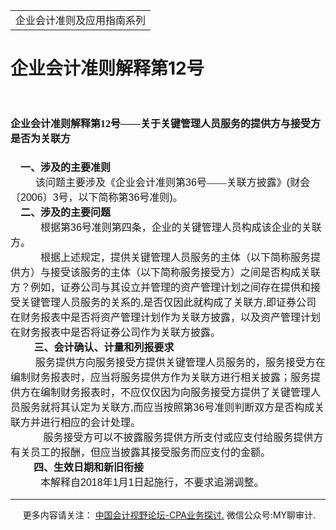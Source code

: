 ﻿<!DOCTYPE HTML PUBLIC "-//W3C//DTD HTML 4.0 Transitional//EN">
<HTML xmlns:o = "urn:schemas-microsoft-com:office:office"><HEAD><TITLE>企业会计准则解释第12号</TITLE>
<META content="text/html; charset=gb2312" http-equiv=Content-Type>
<META name=GENERATOR content="MSHTML 11.00.10570.1001"><LINK rel=stylesheet 
href="_template.css"></HEAD>
<BODY>
<DIV id=nsbanner>
<DIV id=bannerrow1>
<TABLE class=bannerparthead>
  <TBODY>
  <TR id=hdr>
    <TD class=runninghead noWrap>企业会计准则及应用指南系列</TD></TR></TBODY></TABLE></DIV>
<DIV id=titlerow>
<H1 class=dtH1>企业会计准则解释第12号</H1></DIV></DIV>
<DIV id=nstext><BR>
<H1 style="MARGIN: 17pt 0cm 16.5pt; LINE-HEIGHT: 150%"><A 
name=_Toc72425639></A><A name=_Toc11952180><SPAN 
style="mso-bookmark: _Toc72425639"><SPAN 
style="FONT-SIZE: 12pt; FONT-FAMILY: 宋体; LINE-HEIGHT: 150%; mso-ascii-font-family: Calibri; mso-ascii-theme-font: minor-latin; mso-fareast-theme-font: minor-fareast; mso-hansi-font-family: Calibri; mso-hansi-theme-font: minor-latin">企业会计准则解释第</SPAN></SPAN></A><SPAN 
style="mso-bookmark: _Toc11952180"><SPAN 
style="mso-bookmark: _Toc72425639"><SPAN lang=EN-US 
style="FONT-SIZE: 12pt; LINE-HEIGHT: 150%"><FONT 
face=Calibri>12</FONT></SPAN></SPAN></SPAN><SPAN 
style="mso-bookmark: _Toc11952180"><SPAN 
style="mso-bookmark: _Toc72425639"><SPAN 
style="FONT-SIZE: 12pt; FONT-FAMILY: 宋体; LINE-HEIGHT: 150%; mso-ascii-font-family: Calibri; mso-ascii-theme-font: minor-latin; mso-fareast-theme-font: minor-fareast; mso-hansi-font-family: Calibri; mso-hansi-theme-font: minor-latin">号——关于关键管理人员服务的提供方与接受方是否为关联方</SPAN></SPAN></SPAN><SPAN 
style="mso-bookmark: _Toc72425639"></SPAN><SPAN 
style="mso-bookmark: _Toc11952180"></SPAN><SPAN lang=EN-US 
style="FONT-SIZE: 12pt; LINE-HEIGHT: 150%"><o:p></o:p></SPAN></H1>
<P class=MsoNormal style="MARGIN: 0cm 0cm 0pt; LINE-HEIGHT: 150%"><SPAN 
lang=EN-US 
style="FONT-SIZE: 12pt; FONT-FAMILY: 仿宋; LINE-HEIGHT: 150%; mso-bidi-font-size: 14.0pt"><o:p>&nbsp;&nbsp;&nbsp; 
</o:p></SPAN><B style="mso-bidi-font-weight: normal"><SPAN 
style="FONT-SIZE: 12pt; FONT-FAMILY: 宋体; LINE-HEIGHT: 150%; mso-ascii-theme-font: minor-fareast; mso-fareast-theme-font: minor-fareast; mso-hansi-theme-font: minor-fareast; mso-bidi-font-size: 14.0pt">一、涉及的主要准则<SPAN 
lang=EN-US><o:p></o:p></SPAN></SPAN></B></P>
<P class=MsoNormal 
style="LAYOUT-GRID-MODE: char; TEXT-ALIGN: left; MARGIN: 0cm 0cm 0pt; LINE-HEIGHT: 150%; TEXT-INDENT: 30pt; mso-pagination: widow-orphan; mso-char-indent-count: 2.5" 
align=left><SPAN 
style="FONT-SIZE: 12pt; FONT-FAMILY: 宋体; LINE-HEIGHT: 150%; mso-ascii-font-family: Arial; mso-hansi-font-family: Arial; mso-bidi-font-family: Arial; mso-font-kerning: 0pt">该问题主要涉及《企业会计准则第</SPAN><SPAN 
lang=EN-US 
style='FONT-SIZE: 12pt; FONT-FAMILY: "Arial",sans-serif; LINE-HEIGHT: 150%; mso-font-kerning: 0pt; mso-fareast-font-family: 宋体'>36</SPAN><SPAN 
style="FONT-SIZE: 12pt; FONT-FAMILY: 宋体; LINE-HEIGHT: 150%; mso-ascii-font-family: Arial; mso-hansi-font-family: Arial; mso-bidi-font-family: Arial; mso-font-kerning: 0pt">号——关联方披露》</SPAN><SPAN 
lang=EN-US 
style='FONT-SIZE: 12pt; FONT-FAMILY: "Arial",sans-serif; LINE-HEIGHT: 150%; mso-font-kerning: 0pt; mso-fareast-font-family: 宋体'>(</SPAN><SPAN 
style="FONT-SIZE: 12pt; FONT-FAMILY: 宋体; LINE-HEIGHT: 150%; mso-ascii-font-family: Arial; mso-hansi-font-family: Arial; mso-bidi-font-family: Arial; mso-font-kerning: 0pt">财会〔</SPAN><SPAN 
lang=EN-US 
style='FONT-SIZE: 12pt; FONT-FAMILY: "Arial",sans-serif; LINE-HEIGHT: 150%; mso-font-kerning: 0pt; mso-fareast-font-family: 宋体'>2006</SPAN><SPAN 
style="FONT-SIZE: 12pt; FONT-FAMILY: 宋体; LINE-HEIGHT: 150%; mso-ascii-font-family: Arial; mso-hansi-font-family: Arial; mso-bidi-font-family: Arial; mso-font-kerning: 0pt">〕</SPAN><SPAN 
lang=EN-US 
style='FONT-SIZE: 12pt; FONT-FAMILY: "Arial",sans-serif; LINE-HEIGHT: 150%; mso-font-kerning: 0pt; mso-fareast-font-family: 宋体'>3</SPAN><SPAN 
style="FONT-SIZE: 12pt; FONT-FAMILY: 宋体; LINE-HEIGHT: 150%; mso-ascii-font-family: Arial; mso-hansi-font-family: Arial; mso-bidi-font-family: Arial; mso-font-kerning: 0pt">号，以下简称第</SPAN><SPAN 
lang=EN-US 
style='FONT-SIZE: 12pt; FONT-FAMILY: "Arial",sans-serif; LINE-HEIGHT: 150%; mso-font-kerning: 0pt; mso-fareast-font-family: 宋体'>36</SPAN><SPAN 
style="FONT-SIZE: 12pt; FONT-FAMILY: 宋体; LINE-HEIGHT: 150%; mso-ascii-font-family: Arial; mso-hansi-font-family: Arial; mso-bidi-font-family: Arial; mso-font-kerning: 0pt">号准则</SPAN><SPAN 
lang=EN-US 
style='FONT-SIZE: 12pt; FONT-FAMILY: "Arial",sans-serif; LINE-HEIGHT: 150%; mso-font-kerning: 0pt; mso-fareast-font-family: 宋体'>)</SPAN><SPAN 
style="FONT-SIZE: 12pt; FONT-FAMILY: 宋体; LINE-HEIGHT: 150%; mso-ascii-font-family: Arial; mso-hansi-font-family: Arial; mso-bidi-font-family: Arial; mso-font-kerning: 0pt">。</SPAN><SPAN 
lang=EN-US 
style='FONT-SIZE: 12pt; FONT-FAMILY: "Arial",sans-serif; LINE-HEIGHT: 150%; mso-font-kerning: 0pt; mso-fareast-font-family: 宋体'><o:p></o:p></SPAN></P>
<P class=MsoNormal 
style="LAYOUT-GRID-MODE: char; MARGIN: 0cm 0cm 0pt; LINE-HEIGHT: 150%"><B 
style="mso-bidi-font-weight: normal"><SPAN lang=EN-US 
style="FONT-SIZE: 12pt; FONT-FAMILY: 宋体; LINE-HEIGHT: 150%; mso-ascii-theme-font: minor-fareast; mso-fareast-theme-font: minor-fareast; mso-hansi-theme-font: minor-fareast; mso-bidi-font-size: 14.0pt"><SPAN 
style="mso-spacerun: yes">&nbsp;&nbsp;&nbsp; </SPAN></SPAN></B><B 
style="mso-bidi-font-weight: normal"><SPAN 
style="FONT-SIZE: 12pt; FONT-FAMILY: 宋体; LINE-HEIGHT: 150%; mso-ascii-theme-font: minor-fareast; mso-fareast-theme-font: minor-fareast; mso-hansi-theme-font: minor-fareast; mso-bidi-font-size: 14.0pt">二、涉及的主要问题<SPAN 
lang=EN-US><o:p></o:p></SPAN></SPAN></B></P>
<P class=MsoNormal 
style="LAYOUT-GRID-MODE: char; TEXT-ALIGN: left; MARGIN: 0cm 0cm 0pt; LINE-HEIGHT: 150%; TEXT-INDENT: 36pt; mso-pagination: widow-orphan; mso-char-indent-count: 3.0" 
align=left><SPAN 
style="FONT-SIZE: 12pt; FONT-FAMILY: 宋体; LINE-HEIGHT: 150%; mso-ascii-font-family: Arial; mso-hansi-font-family: Arial; mso-bidi-font-family: Arial; mso-font-kerning: 0pt">根据第</SPAN><SPAN 
lang=EN-US 
style='FONT-SIZE: 12pt; FONT-FAMILY: "Arial",sans-serif; LINE-HEIGHT: 150%; mso-font-kerning: 0pt; mso-fareast-font-family: 宋体'>36</SPAN><SPAN 
style="FONT-SIZE: 12pt; FONT-FAMILY: 宋体; LINE-HEIGHT: 150%; mso-ascii-font-family: Arial; mso-hansi-font-family: Arial; mso-bidi-font-family: Arial; mso-font-kerning: 0pt">号准则第四条，企业的关键管理人员构成该企业的关联方。</SPAN><SPAN 
lang=EN-US 
style='FONT-SIZE: 12pt; FONT-FAMILY: "Arial",sans-serif; LINE-HEIGHT: 150%; mso-font-kerning: 0pt; mso-fareast-font-family: 宋体'><o:p></o:p></SPAN></P>
<P class=MsoNormal 
style="LAYOUT-GRID-MODE: char; TEXT-ALIGN: left; MARGIN: 0cm 0cm 0pt; LINE-HEIGHT: 150%; TEXT-INDENT: 36pt; mso-pagination: widow-orphan; mso-char-indent-count: 3.0" 
align=left><SPAN 
style="FONT-SIZE: 12pt; FONT-FAMILY: 宋体; LINE-HEIGHT: 150%; mso-ascii-font-family: Arial; mso-hansi-font-family: Arial; mso-bidi-font-family: Arial; mso-font-kerning: 0pt">根据上述规定，提供关键管理人员服务的主体（以下简称服务提供方）与接受该服务的主体（以下简称服务接受方）之间是否构成关联方？例如，证券公司与其设立并管理的资产管理计划之间存在提供和接受关键管理人员服务的关系的</SPAN><SPAN 
lang=EN-US 
style='FONT-SIZE: 12pt; FONT-FAMILY: "Arial",sans-serif; LINE-HEIGHT: 150%; mso-font-kerning: 0pt; mso-fareast-font-family: 宋体'>,</SPAN><SPAN 
style="FONT-SIZE: 12pt; FONT-FAMILY: 宋体; LINE-HEIGHT: 150%; mso-ascii-font-family: Arial; mso-hansi-font-family: Arial; mso-bidi-font-family: Arial; mso-font-kerning: 0pt">是否仅因此就构成了关联方</SPAN><SPAN 
lang=EN-US 
style='FONT-SIZE: 12pt; FONT-FAMILY: "Arial",sans-serif; LINE-HEIGHT: 150%; mso-font-kerning: 0pt; mso-fareast-font-family: 宋体'>,</SPAN><SPAN 
style="FONT-SIZE: 12pt; FONT-FAMILY: 宋体; LINE-HEIGHT: 150%; mso-ascii-font-family: Arial; mso-hansi-font-family: Arial; mso-bidi-font-family: Arial; mso-font-kerning: 0pt">即证券公司在财务报表中是否将资产管理计划作为关联方披露，以及资产管理计划在财务报表中是否将证券公司作为关联方披露。</SPAN><SPAN 
lang=EN-US 
style='FONT-SIZE: 12pt; FONT-FAMILY: "Arial",sans-serif; LINE-HEIGHT: 150%; mso-font-kerning: 0pt; mso-fareast-font-family: 宋体'><o:p></o:p></SPAN></P>
<P class=MsoNormal 
style="LAYOUT-GRID-MODE: char; MARGIN: 0cm 0cm 0pt; LINE-HEIGHT: 150%; TEXT-INDENT: 28.15pt"><B 
style="mso-bidi-font-weight: normal"><SPAN 
style="FONT-SIZE: 12pt; FONT-FAMILY: 宋体; LINE-HEIGHT: 150%; mso-ascii-theme-font: minor-fareast; mso-fareast-theme-font: minor-fareast; mso-hansi-theme-font: minor-fareast; mso-bidi-font-size: 14.0pt">三、会计确认、计量和列报要求</SPAN></B><SPAN 
lang=EN-US 
style="FONT-SIZE: 12pt; FONT-FAMILY: 宋体; LINE-HEIGHT: 150%; mso-ascii-theme-font: minor-fareast; mso-fareast-theme-font: minor-fareast; mso-hansi-theme-font: minor-fareast; mso-bidi-font-size: 14.0pt"><o:p></o:p></SPAN></P>
<P class=MsoNormal 
style="LAYOUT-GRID-MODE: char; TEXT-ALIGN: left; MARGIN: 0cm 0cm 0pt; LINE-HEIGHT: 150%; TEXT-INDENT: 30pt; mso-pagination: widow-orphan; mso-char-indent-count: 2.5" 
align=left><SPAN 
style="FONT-SIZE: 12pt; FONT-FAMILY: 宋体; LINE-HEIGHT: 150%; mso-ascii-font-family: Arial; mso-hansi-font-family: Arial; mso-bidi-font-family: Arial; mso-font-kerning: 0pt">服务提供方向服务接受方提供关键管理人员服务的，服务接受方在编制财务报表时，应当将服务提供方作为关联方进行相关披露；服务提供方在编制财务报表时，不应仅仅因为向服务接受方提供了关键管理人员服务就将其认定为关联方</SPAN><SPAN 
lang=EN-US 
style='FONT-SIZE: 12pt; FONT-FAMILY: "Arial",sans-serif; LINE-HEIGHT: 150%; mso-font-kerning: 0pt; mso-fareast-font-family: 宋体'>,</SPAN><SPAN 
style="FONT-SIZE: 12pt; FONT-FAMILY: 宋体; LINE-HEIGHT: 150%; mso-ascii-font-family: Arial; mso-hansi-font-family: Arial; mso-bidi-font-family: Arial; mso-font-kerning: 0pt">而应当按照第</SPAN><SPAN 
lang=EN-US 
style='FONT-SIZE: 12pt; FONT-FAMILY: "Arial",sans-serif; LINE-HEIGHT: 150%; mso-font-kerning: 0pt; mso-fareast-font-family: 宋体'>36</SPAN><SPAN 
style="FONT-SIZE: 12pt; FONT-FAMILY: 宋体; LINE-HEIGHT: 150%; mso-ascii-font-family: Arial; mso-hansi-font-family: Arial; mso-bidi-font-family: Arial; mso-font-kerning: 0pt">号准则判断双方是否构成关联方并进行相应的会计处理。</SPAN><SPAN 
lang=EN-US 
style='FONT-SIZE: 12pt; FONT-FAMILY: "Arial",sans-serif; LINE-HEIGHT: 150%; mso-font-kerning: 0pt; mso-fareast-font-family: 宋体'><o:p></o:p></SPAN></P>
<P class=MsoNormal 
style="LAYOUT-GRID-MODE: char; TEXT-ALIGN: left; MARGIN: 0cm 0cm 0pt; LINE-HEIGHT: 150%; TEXT-INDENT: 36pt; mso-pagination: widow-orphan; mso-char-indent-count: 3.0" 
align=left><SPAN lang=EN-US 
style='FONT-SIZE: 12pt; FONT-FAMILY: "Arial",sans-serif; LINE-HEIGHT: 150%; mso-font-kerning: 0pt; mso-fareast-font-family: 宋体'><SPAN 
style="mso-spacerun: yes">&nbsp;</SPAN></SPAN><SPAN 
style="FONT-SIZE: 12pt; FONT-FAMILY: 宋体; LINE-HEIGHT: 150%; mso-ascii-font-family: Arial; mso-hansi-font-family: Arial; mso-bidi-font-family: Arial; mso-font-kerning: 0pt">服务接受方可以不披露服务提供方所支付或应支付给服务提供方有关员工的报酬，但应当披露其接受服务而应支付的金额。</SPAN><SPAN 
lang=EN-US 
style='FONT-SIZE: 12pt; FONT-FAMILY: "Arial",sans-serif; LINE-HEIGHT: 150%; mso-font-kerning: 0pt; mso-fareast-font-family: 宋体'><o:p></o:p></SPAN></P>
<P class=MsoNormal 
style="LAYOUT-GRID-MODE: char; MARGIN: 0cm 0cm 0pt 27.75pt; LINE-HEIGHT: 150%"><B 
style="mso-bidi-font-weight: normal"><SPAN 
style="FONT-SIZE: 12pt; FONT-FAMILY: 宋体; LINE-HEIGHT: 150%; mso-ascii-theme-font: minor-fareast; mso-fareast-theme-font: minor-fareast; mso-hansi-theme-font: minor-fareast; mso-bidi-font-size: 14.0pt">四、生效日期和新旧衔接<SPAN 
lang=EN-US><o:p></o:p></SPAN></SPAN></B></P>
<P class=MsoNormal 
style="LAYOUT-GRID-MODE: char; TEXT-ALIGN: left; MARGIN: 0cm 0cm 0pt; LINE-HEIGHT: 150%; TEXT-INDENT: 36pt; mso-pagination: widow-orphan; mso-char-indent-count: 3.0" 
align=left><SPAN 
style="FONT-SIZE: 12pt; FONT-FAMILY: 宋体; LINE-HEIGHT: 150%; mso-ascii-font-family: Arial; mso-hansi-font-family: Arial; mso-bidi-font-family: Arial; mso-font-kerning: 0pt">本解释自</SPAN><SPAN 
lang=EN-US 
style='FONT-SIZE: 12pt; FONT-FAMILY: "Arial",sans-serif; LINE-HEIGHT: 150%; mso-font-kerning: 0pt; mso-fareast-font-family: 宋体'>2018</SPAN><SPAN 
style="FONT-SIZE: 12pt; FONT-FAMILY: 宋体; LINE-HEIGHT: 150%; mso-ascii-font-family: Arial; mso-hansi-font-family: Arial; mso-bidi-font-family: Arial; mso-font-kerning: 0pt">年</SPAN><SPAN 
lang=EN-US 
style='FONT-SIZE: 12pt; FONT-FAMILY: "Arial",sans-serif; LINE-HEIGHT: 150%; mso-font-kerning: 0pt; mso-fareast-font-family: 宋体'>1</SPAN><SPAN 
style="FONT-SIZE: 12pt; FONT-FAMILY: 宋体; LINE-HEIGHT: 150%; mso-ascii-font-family: Arial; mso-hansi-font-family: Arial; mso-bidi-font-family: Arial; mso-font-kerning: 0pt">月</SPAN><SPAN 
lang=EN-US 
style='FONT-SIZE: 12pt; FONT-FAMILY: "Arial",sans-serif; LINE-HEIGHT: 150%; mso-font-kerning: 0pt; mso-fareast-font-family: 宋体'>1</SPAN><SPAN 
style="FONT-SIZE: 12pt; FONT-FAMILY: 宋体; LINE-HEIGHT: 150%; mso-ascii-font-family: Arial; mso-hansi-font-family: Arial; mso-bidi-font-family: Arial; mso-font-kerning: 0pt">日起施行，不要求追溯调整。</SPAN><SPAN 
lang=EN-US 
style='FONT-SIZE: 12pt; FONT-FAMILY: "Arial",sans-serif; LINE-HEIGHT: 150%; mso-font-kerning: 0pt; mso-fareast-font-family: 宋体'><o:p></o:p></SPAN></P>
<P>
<HR>

<P></P></DIV>
<DIV class=footer>
<P>&nbsp;&nbsp;&nbsp;&nbsp;&nbsp;更多内容请关注： <A 
href="https://bbs.esnai.com/thread-5354530-1-3.html" 
target=_blank>中国会计视野论坛-CPA业务探讨.</A> 微信公众号:MY聊审计.</P></DIV></BODY></HTML>
